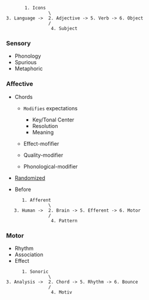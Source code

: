 ```
       1. Icons
                \
3. Language ->  2. Adjective -> 5. Verb -> 6. Object
                /
                 4. Subject
```

### Sensory 
- Phonology
- Spurious
- Metaphoric

### Affective 
- Chords
  - `Modifies` expectations
    - Key/Tonal Center
    - Resolution
    - Meaning
      
  - Effect-mofifier
  - Quality-modifier
  - Phonological-modifier
    
- [Randomized](https://www.youtube.com/watch?v=4ts6Ep_KarE)
- Before


```
      1. Afferent
                \
   3. Human ->  2. Brain -> 5. Efferent -> 6. Motor
                /
                 4. Pattern
```

### Motor 
- Rhythm
- Association
- Effect

```
      1. Sonoric
                \
3. Analysis ->  2. Chord -> 5. Rhythm -> 6. Bounce
                /
                 4. Motiv
```

